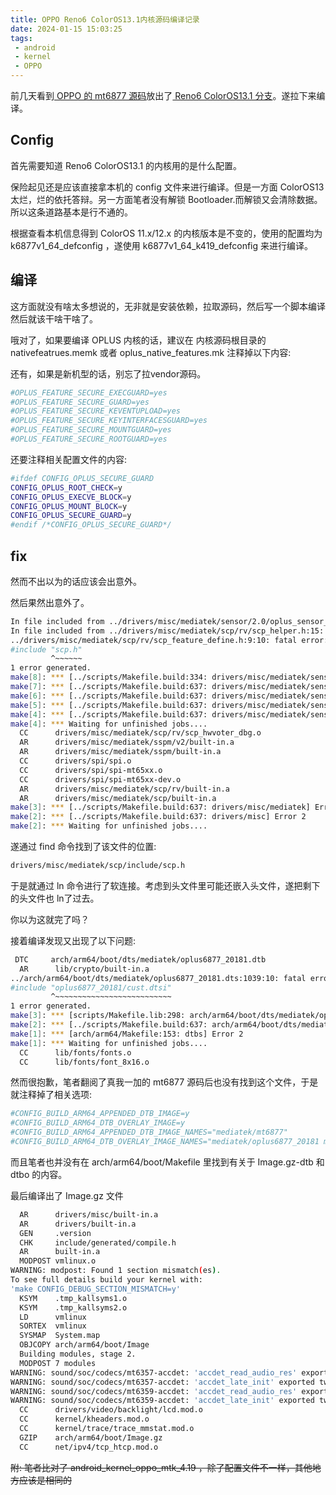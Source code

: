 ```yaml
---
title: OPPO Reno6 ColorOS13.1内核源码编译记录
date: 2024-01-15 15:03:25
tags:
 - android
 - kernel
 - OPPO
---
```

前几天看到[ OPPO 的 mt6877 源码](https://github.com/oppo-source/android_kernel_oppo_mt6877/)放出了[ Reno6 ColorOS13.1 分支](https://github.com/oppo-source/android_kernel_oppo_mt6877/tree/oppo/mt6877_t_13.1.0_reno6_5g)。遂拉下来编译。

## Config
首先需要知道 Reno6 ColorOS13.1 的内核用的是什么配置。

保险起见还是应该直接拿本机的 config 文件来进行编译。但是一方面 ColorOS13 太烂，烂的依托答辩。另一方面笔者没有解锁 Bootloader.而解锁又会清除数据。所以这条道路基本是行不通的。

根据查看本机信息得到 ColorOS 11.x/12.x 的内核版本是不变的，使用的配置均为 k6877v1_64_defconfig ，遂使用 k6877v1_64_k419_defconfig 来进行编译。

## 编译
这方面就没有啥太多想说的，无非就是安装依赖，拉取源码，然后写一个脚本编译然后就该干啥干啥了。

哦对了，如果要编译 OPLUS 内核的话，建议在 内核源码根目录的 nativefeatrues.memk 或者 oplus_native_features.mk 注释掉以下内容:

还有，如果是新机型的话，别忘了拉vendor源码。
``` bash Makefile
#OPLUS_FEATURE_SECURE_EXECGUARD=yes
#OPLUS_FEATURE_SECURE_GUARD=yes
#OPLUS_FEATURE_SECURE_KEVENTUPLOAD=yes
#OPLUS_FEATURE_SECURE_KEYINTERFACESGUARD=yes
#OPLUS_FEATURE_SECURE_MOUNTGUARD=yes
#OPLUS_FEATURE_SECURE_ROOTGUARD=yes
```
还要注释相关配置文件的内容:
``` bash defconfig
#ifdef CONFIG_OPLUS_SECURE_GUARD
CONFIG_OPLUS_ROOT_CHECK=y
CONFIG_OPLUS_EXECVE_BLOCK=y
CONFIG_OPLUS_MOUNT_BLOCK=y
CONFIG_OPLUS_SECURE_GUARD=y
#endif /*CONFIG_OPLUS_SECURE_GUARD*/
```
## fix
然而不出以为的话应该会出意外。

然后果然出意外了。

``` bash logcat
In file included from ../drivers/misc/mediatek/sensor/2.0/oplus_sensor_devinfo/oplus_sensor_feedback/sensor_feedback.c:24:
In file included from ../drivers/misc/mediatek/scp/rv/scp_helper.h:15:
../drivers/misc/mediatek/scp/rv/scp_feature_define.h:9:10: fatal error: 'scp.h' file not found
#include "scp.h"
         ^~~~~~~
1 error generated.
make[8]: *** [../scripts/Makefile.build:334: drivers/misc/mediatek/sensor/2.0/oplus_sensor_devinfo/oplus_sensor_feedback/sensor_feedback.o] Error 1
make[7]: *** [../scripts/Makefile.build:637: drivers/misc/mediatek/sensor/2.0/oplus_sensor_devinfo/oplus_sensor_feedback] Error 2
make[6]: *** [../scripts/Makefile.build:637: drivers/misc/mediatek/sensor/2.0/oplus_sensor_devinfo] Error 2
make[5]: *** [../scripts/Makefile.build:637: drivers/misc/mediatek/sensor/2.0] Error 2
make[4]: *** [../scripts/Makefile.build:637: drivers/misc/mediatek/sensor] Error 2
make[4]: *** Waiting for unfinished jobs....
  CC      drivers/misc/mediatek/scp/rv/scp_hwvoter_dbg.o
  AR      drivers/misc/mediatek/sspm/v2/built-in.a
  AR      drivers/misc/mediatek/sspm/built-in.a
  CC      drivers/spi/spi.o
  CC      drivers/spi/spi-mt65xx.o
  CC      drivers/spi/spi-mt65xx-dev.o
  AR      drivers/misc/mediatek/scp/rv/built-in.a
  AR      drivers/misc/mediatek/scp/built-in.a
make[3]: *** [../scripts/Makefile.build:637: drivers/misc/mediatek] Error 2
make[2]: *** [../scripts/Makefile.build:637: drivers/misc] Error 2
make[2]: *** Waiting for unfinished jobs....
```

遂通过 find 命令找到了该文件的位置:
``` bash find
drivers/misc/mediatek/scp/include/scp.h
```
于是就通过 ln 命令进行了软连接。考虑到头文件里可能还嵌入头文件，遂把剩下的头文件也 ln了过去。

你以为这就完了吗？

接着编译发现又出现了以下问题:
``` bash logcat
 DTC     arch/arm64/boot/dts/mediatek/oplus6877_20181.dtb
  AR      lib/crypto/built-in.a
../arch/arm64/boot/dts/mediatek/oplus6877_20181.dts:1039:10: fatal error: 'oplus6877_20181/cust.dtsi' file not found
#include "oplus6877_20181/cust.dtsi"
         ^~~~~~~~~~~~~~~~~~~~~~~~~~~
1 error generated.
make[3]: *** [scripts/Makefile.lib:298: arch/arm64/boot/dts/mediatek/oplus6877_20181.dtb] Error 1
make[2]: *** [../scripts/Makefile.build:637: arch/arm64/boot/dts/mediatek] Error 2
make[1]: *** [arch/arm64/Makefile:153: dtbs] Error 2
make[1]: *** Waiting for unfinished jobs....
  CC      lib/fonts/fonts.o
  CC      lib/fonts/font_8x16.o
```

然而很抱歉，笔者翻阅了真我一加的 mt6877 源码后也没有找到这个文件，于是就注释掉了相关选项:
``` bash k6877v1_64_k419_defconfig
#CONFIG_BUILD_ARM64_APPENDED_DTB_IMAGE=y
#CONFIG_BUILD_ARM64_DTB_OVERLAY_IMAGE=y
#CONFIG_BUILD_ARM64_APPENDED_DTB_IMAGE_NAMES="mediatek/mt6877"
#CONFIG_BUILD_ARM64_DTB_OVERLAY_IMAGE_NAMES="mediatek/oplus6877_20181 mediatek/oplus6877_20181_v1 mediatek/oplus6877_20181_v2 mediatek/oplus6877_20181_v3 mediatek/oplus6877_20181_v4 mediatek/oplus6877_20355 mediatek/oplus6877_20355_v1 mediatek/oplus6877_20355_v2 mediatek/k6877v1_64_k419_dummy8 mediatek/oplus6877_21081  mediatek/oplus6877_212A1 mediatek/oplus6877_21851 mediatek/oplus6877_22612 mediatek/oplus6877_2169E mediatek/oplus6877_21711 mediatek/oplus6877_22710 mediatek/oplus6877_22633 mediatek/oplus6877_22037 mediatek/oplus6877_22277"
```
而且笔者也并没有在 arch/arm64/boot/Makefile 里找到有关于 Image.gz-dtb 和 dtbo 的内容。

最后编译出了 Image.gz 文件

``` bash logcat
  AR      drivers/misc/built-in.a
  AR      drivers/built-in.a
  GEN     .version
  CHK     include/generated/compile.h
  AR      built-in.a
  MODPOST vmlinux.o
WARNING: modpost: Found 1 section mismatch(es).
To see full details build your kernel with:
'make CONFIG_DEBUG_SECTION_MISMATCH=y'
  KSYM    .tmp_kallsyms1.o
  KSYM    .tmp_kallsyms2.o
  LD      vmlinux
  SORTEX  vmlinux
  SYSMAP  System.map
  OBJCOPY arch/arm64/boot/Image
  Building modules, stage 2.
  MODPOST 7 modules
WARNING: sound/soc/codecs/mt6357-accdet: 'accdet_read_audio_res' exported twice. Previous export was in vmlinux
WARNING: sound/soc/codecs/mt6357-accdet: 'accdet_late_init' exported twice. Previous export was in vmlinux
WARNING: sound/soc/codecs/mt6359-accdet: 'accdet_read_audio_res' exported twice. Previous export was in vmlinux
WARNING: sound/soc/codecs/mt6359-accdet: 'accdet_late_init' exported twice. Previous export was in vmlinux
  CC      drivers/video/backlight/lcd.mod.o
  CC      kernel/kheaders.mod.o
  CC      kernel/trace/trace_mmstat.mod.o
  GZIP    arch/arm64/boot/Image.gz
  CC      net/ipv4/tcp_htcp.mod.o
```
~~附: 笔者比对了 android_kernel_oppo_mtk_4.19 ，除了配置文件不一样，其他地方应该是相同的~~
